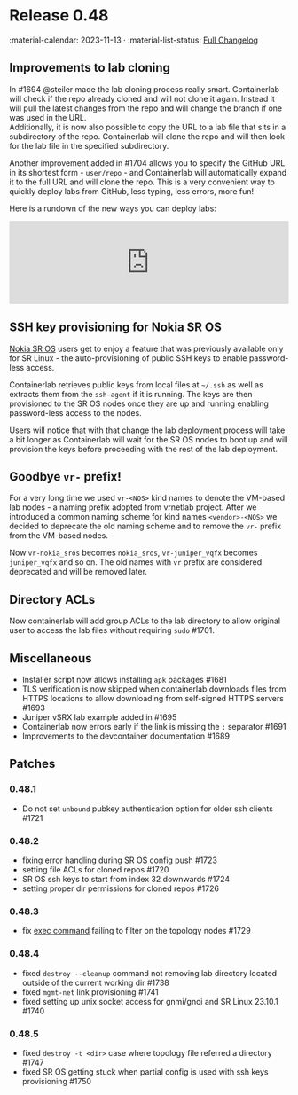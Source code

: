 # Release 0.48

:material-calendar: 2023-11-13 · :material-list-status: [Full Changelog](https://github.com/srl-labs/containerlab/releases)

## Improvements to lab cloning

In #1694 @steiler made the lab cloning process really smart. Containerlab will check if the repo already cloned and will not clone it again. Instead it will pull the latest changes from the repo and will change the branch if one was used in the URL.  
Additionally, it is now also possible to copy the URL to a lab file that sits in a subdirectory of the repo. Containerlab will clone the repo and will then look for the lab file in the specified subdirectory.

Another improvement added in #1704 allows you to specify the GitHub URL in its shortest form - `user/repo` - and Containerlab will automatically expand it to the full URL and will clone the repo. This is a very convenient way to quickly deploy labs from GitHub, less typing, less errors, more fun!

Here is a rundown of the new ways you can deploy labs:

<div class="iframe-container">
<iframe width="100%" src="https://www.youtube.com/embed/0QlUZsJGQDo" frameborder="0" allow="accelerometer; autoplay; clipboard-write; encrypted-media; gyroscope; picture-in-picture" allowfullscreen></iframe>
</div>

## SSH key provisioning for Nokia SR OS

[Nokia SR OS](../manual/kinds/vr-sros.md) users get to enjoy a feature that was previously available only for SR Linux - the auto-provisioning of public SSH keys to enable password-less access.

Containerlab retrieves public keys from local files at `~/.ssh` as well as extracts them from the `ssh-agent` if it is running. The keys are then provisioned to the SR OS nodes once they are up and running enabling password-less access to the nodes.

Users will notice that with that change the lab deployment process will take a bit longer as Containerlab will wait for the SR OS nodes to boot up and will provision the keys before proceeding with the rest of the lab deployment.

## Goodbye `vr-` prefix!

For a very long time we used `vr-<NOS>` kind names to denote the VM-based lab nodes - a naming prefix adopted from vrnetlab project. After we introduced a common naming scheme for kind names `<vendor>-<NOS>` we decided to deprecate the old naming scheme and to remove the `vr-` prefix from the VM-based nodes.

Now `vr-nokia_sros` becomes `nokia_sros`, `vr-juniper_vqfx` becomes `juniper_vqfx` and so on. The old names with `vr` prefix are considered deprecated and will be removed later.

## Directory ACLs

Now containerlab will add group ACLs to the lab directory to allow original user to access the lab files without requiring `sudo` #1701.

## Miscellaneous

* Installer script now allows installing `apk` packages #1681
* TLS verification is now skipped when containerlab downloads files from HTTPS locations to allow downloading from self-signed HTTPS servers #1693
* Juniper vSRX lab example added in #1695
* Containerlab now errors early if the link is missing the `:` separator #1691
* Improvements to the devcontainer documentation #1689

## Patches

### 0.48.1

* Do not set `unbound` pubkey authentication option for older ssh clients #1721

### 0.48.2

* fixing error handling during SR OS config push #1723
* setting file ACLs for cloned repos #1720
* SR OS ssh keys to start from index 32 downwards #1724
* setting proper dir permissions for cloned repos #1726

### 0.48.3

* fix [exec command](../cmd/exec.md) failing to filter on the topology nodes #1729

### 0.48.4

* fixed `destroy --cleanup` command not removing lab directory located outside of the current working dir #1738
* fixed `mgmt-net` link provisioning #1741
* fixed setting up unix socket access for gnmi/gnoi and SR Linux 23.10.1 #1740

### 0.48.5

* fixed `destroy -t <dir>` case where topology file referred a directory #1747
* fixed SR OS getting stuck when partial config is used with ssh keys provisioning #1750
